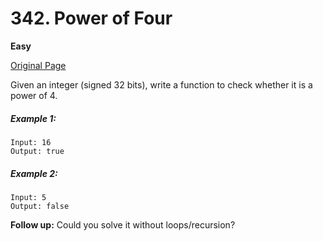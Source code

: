 # 342. Power of Four

**Easy**

[Original Page](https://leetcode.com/problems/power-of-four/)

Given an integer (signed 32 bits), write a function to check whether it is a power of 4.

##### Example 1:
```
Input: 16
Output: true
```

##### Example 2:
```
Input: 5
Output: false
```

__Follow up:__ Could you solve it without loops/recursion?
